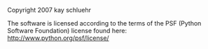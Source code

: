 Copyright 2007 kay schluehr

The software is licensed according to the terms of the PSF (Python Software Foundation) license found here: http://www.python.org/psf/license/